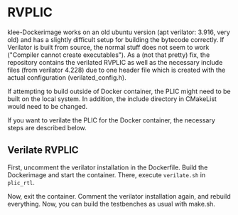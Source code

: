 # RVPLIC

klee-Dockerimage works on an old ubuntu version (apt verilator: 3.916, very old) and has a slightly difficult setup for building the bytecode correctly.
If Verilator is built from source, the normal stuff does not seem to work ("Compiler cannot create executables").
As a (not that pretty) fix, the repository contains the verilated RVPLIC as well as the necessary include files (from verilator 4.228) due to one header file which is created with the actual configuration (verilated_config.h).

If attempting to build outside of Docker container, the PLIC might need to be built on the local system. 
In addition, the include directory in CMakeList would need to be changed.

If you want to verilate the PLIC for the Docker container, the necessary steps are described below.

## Verilate RVPLIC

First, uncomment the verilator installation in the Dockerfile.
Build the Dockerimage and start the container.
There, execute ```verilate.sh``` in ```plic_rtl```.

Now, exit the container.
Comment the verilator installation again, and rebuild everything.
Now, you can build the testbenches as usual with make.sh.
